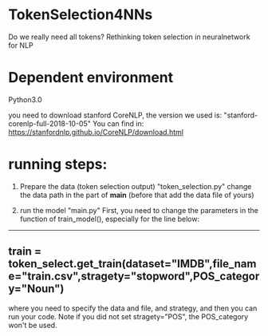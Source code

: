 # TokenSelection4NNs
Do we really need all tokens? Rethinking token selection in neuralnetwork for NLP


# Dependent environment
Python3.0

you need to download stanford CoreNLP, the version we used is: "stanford-corenlp-full-2018-10-05" 
You can find in: https://stanfordnlp.github.io/CoreNLP/download.html


# running steps:
1. Prepare the data (token selection output)
	"token_selection.py"
change the data path in the part of __main__ (before that add the data file of yours) 

2. run the model
	"main.py"
First, you need to change the parameters in the function of train_model(), especially for the line below:
--------------
train = token_select.get_train(dataset="IMDB",file_name="train.csv",stragety="stopword",POS_category="Noun")
----------------
where you need to specify the data and file, and strategy, and then you can run your code. Note if you did not set stragety="POS", the POS_category won't be used.





